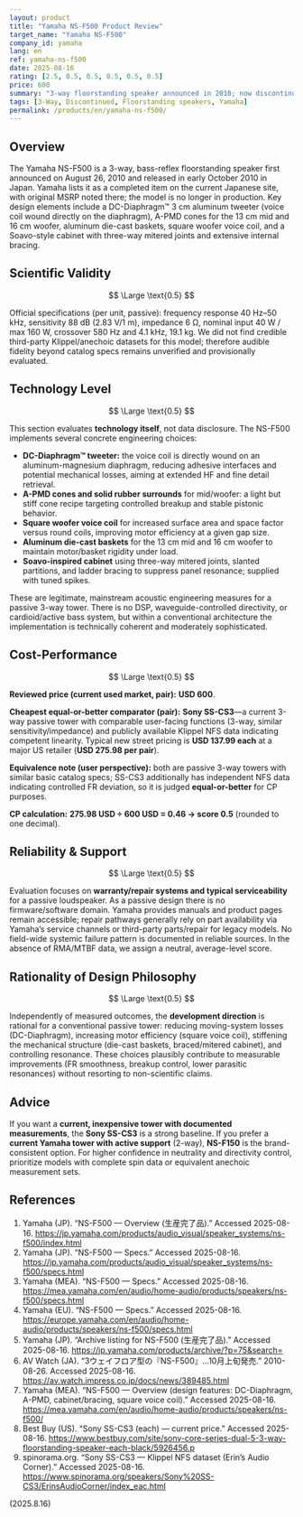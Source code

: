 ```yaml
---
layout: product
title: "Yamaha NS-F500 Product Review"
target_name: "Yamaha NS-F500"
company_id: yamaha
lang: en
ref: yamaha-ns-f500
date: 2025-08-16
rating: [2.5, 0.5, 0.5, 0.5, 0.5, 0.5]
price: 600
summary: "3-way floorstanding speaker announced in 2010; now discontinued. Official specs are available; no credible third-party anechoic measurements were found."
tags: [3-Way, Discontinued, Floorstanding speakers, Yamaha]
permalink: /products/en/yamaha-ns-f500/
---
```

## Overview

The Yamaha NS-F500 is a 3-way, bass-reflex floorstanding speaker first announced on August 26, 2010 and released in early October 2010 in Japan. Yamaha lists it as a completed item on the current Japanese site, with original MSRP noted there; the model is no longer in production. Key design elements include a DC-Diaphragm™ 3 cm aluminum tweeter (voice coil wound directly on the diaphragm), A-PMD cones for the 13 cm mid and 16 cm woofer, aluminum die-cast baskets, square woofer voice coil, and a Soavo-style cabinet with three-way mitered joints and extensive internal bracing.

## Scientific Validity

$$ \Large \text{0.5} $$

Official specifications (per unit, passive): frequency response 40 Hz–50 kHz, sensitivity 88 dB (2.83 V/1 m), impedance 6 Ω, nominal input 40 W / max 160 W, crossover 580 Hz and 4.1 kHz, 19.1 kg. We did not find credible third-party Klippel/anechoic datasets for this model; therefore audible fidelity beyond catalog specs remains unverified and provisionally evaluated.

## Technology Level

$$ \Large \text{0.5} $$

This section evaluates **technology itself**, not data disclosure. The NS-F500 implements several concrete engineering choices:

- **DC-Diaphragm™ tweeter:** the voice coil is directly wound on an aluminum-magnesium diaphragm, reducing adhesive interfaces and potential mechanical losses, aiming at extended HF and fine detail retrieval.
- **A-PMD cones and solid rubber surrounds** for mid/woofer: a light but stiff cone recipe targeting controlled breakup and stable pistonic behavior.
- **Square woofer voice coil** for increased surface area and space factor versus round coils, improving motor efficiency at a given gap size.
- **Aluminum die-cast baskets** for the 13 cm mid and 16 cm woofer to maintain motor/basket rigidity under load.
- **Soavo-inspired cabinet** using three-way mitered joints, slanted partitions, and ladder bracing to suppress panel resonance; supplied with tuned spikes.

These are legitimate, mainstream acoustic engineering measures for a passive 3-way tower. There is no DSP, waveguide-controlled directivity, or cardioid/active bass system, but within a conventional architecture the implementation is technically coherent and moderately sophisticated.

## Cost-Performance

$$ \Large \text{0.5} $$

**Reviewed price (current used market, pair):** **USD 600**.

**Cheapest equal-or-better comparator (pair):** **Sony SS-CS3**—a current 3-way passive tower with comparable user-facing functions (3-way, similar sensitivity/impedance) and publicly available Klippel NFS data indicating competent linearity. Typical new street pricing is **USD 137.99 each** at a major US retailer (**USD 275.98 per pair**).

**Equivalence note (user perspective):** both are passive 3-way towers with similar basic catalog specs; SS-CS3 additionally has independent NFS data indicating controlled FR deviation, so it is judged **equal-or-better** for CP purposes.

**CP calculation:** **275.98 USD ÷ 600 USD = 0.46 → score 0.5** (rounded to one decimal).

## Reliability & Support

$$ \Large \text{0.5} $$

Evaluation focuses on **warranty/repair systems and typical serviceability** for a passive loudspeaker. As a passive design there is no firmware/software domain. Yamaha provides manuals and product pages remain accessible; repair pathways generally rely on part availability via Yamaha’s service channels or third-party parts/repair for legacy models. No field-wide systemic failure pattern is documented in reliable sources. In the absence of RMA/MTBF data, we assign a neutral, average-level score.

## Rationality of Design Philosophy

$$ \Large \text{0.5} $$

Independently of measured outcomes, the **development direction** is rational for a conventional passive tower: reducing moving-system losses (DC-Diaphragm), increasing motor efficiency (square voice coil), stiffening the mechanical structure (die-cast baskets, braced/mitered cabinet), and controlling resonance. These choices plausibly contribute to measurable improvements (FR smoothness, breakup control, lower parasitic resonances) without resorting to non-scientific claims.

## Advice

If you want a **current, inexpensive tower with documented measurements**, the **Sony SS-CS3** is a strong baseline. If you prefer a **current Yamaha tower with active support** (2-way), **NS-F150** is the brand-consistent option. For higher confidence in neutrality and directivity control, prioritize models with complete spin data or equivalent anechoic measurement sets.

## References

1. Yamaha (JP). “NS-F500 — Overview (生産完了品).” Accessed 2025-08-16. https://jp.yamaha.com/products/audio_visual/speaker_systems/ns-f500/index.html  
2. Yamaha (JP). “NS-F500 — Specs.” Accessed 2025-08-16. https://jp.yamaha.com/products/audio_visual/speaker_systems/ns-f500/specs.html  
3. Yamaha (MEA). “NS-F500 — Specs.” Accessed 2025-08-16. https://mea.yamaha.com/en/audio/home-audio/products/speakers/ns-f500/specs.html  
4. Yamaha (EU). “NS-F500 — Specs.” Accessed 2025-08-16. https://europe.yamaha.com/en/audio/home-audio/products/speakers/ns-f500/specs.html  
5. Yamaha (JP). “Archive listing for NS-F500 (生産完了品).” Accessed 2025-08-16. https://jp.yamaha.com/products/archive/?p=75&search=  
6. AV Watch (JA). “3ウェイフロア型の『NS-F500』…10月上旬発売.” 2010-08-26. Accessed 2025-08-16. https://av.watch.impress.co.jp/docs/news/389485.html  
7. Yamaha (MEA). “NS-F500 — Overview (design features: DC-Diaphragm, A-PMD, cabinet/bracing, square voice coil).” Accessed 2025-08-16. https://mea.yamaha.com/en/audio/home-audio/products/speakers/ns-f500/  
8. Best Buy (US). “Sony SS-CS3 (each) — current price.” Accessed 2025-08-16. https://www.bestbuy.com/site/sony-core-series-dual-5-3-way-floorstanding-speaker-each-black/5926456.p  
9. spinorama.org. “Sony SS-CS3 — Klippel NFS dataset (Erin’s Audio Corner).” Accessed 2025-08-16. https://www.spinorama.org/speakers/Sony%20SS-CS3/ErinsAudioCorner/index_eac.html  

(2025.8.16)

